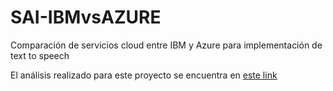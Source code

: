 # SAI-IBMvsAZURE
Comparación de servicios cloud entre IBM y Azure para implementación de text to speech

El análisis realizado para este proyecto se encuentra en [este link](https://docs.google.com/document/d/160QS_jdYr9NJIGOJqOmmLxOvzFHXbARpXcSj65Cy6MM/edit?usp=sharing)
